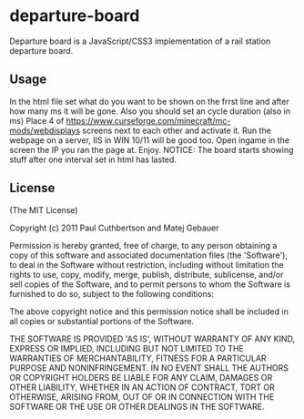 # departure-board

Departure board is a JavaScript/CSS3 implementation of a rail station departure board.


## Usage
In the html file set what do you want to be shown on the frrst line and after how many ms it will be gone. Also you should set an cycle duration (also in ms)
Place 4 of https://www.curseforge.com/minecraft/mc-mods/webdisplays screens next to each other and activate it.
Run the webpage on a server, IIS in WIN 10/11 will be good too.
Open ingame in the screen the IP you ran the page at.
Enjoy.
NOTICE: The board starts showing stuff after one interval set in html has lasted.

## License 

(The MIT License)

Copyright (c) 2011 Paul Cuthbertson and Matej Gebauer

Permission is hereby granted, free of charge, to any person obtaining
a copy of this software and associated documentation files (the
'Software'), to deal in the Software without restriction, including
without limitation the rights to use, copy, modify, merge, publish,
distribute, sublicense, and/or sell copies of the Software, and to
permit persons to whom the Software is furnished to do so, subject to
the following conditions:

The above copyright notice and this permission notice shall be
included in all copies or substantial portions of the Software.

THE SOFTWARE IS PROVIDED 'AS IS', WITHOUT WARRANTY OF ANY KIND,
EXPRESS OR IMPLIED, INCLUDING BUT NOT LIMITED TO THE WARRANTIES OF
MERCHANTABILITY, FITNESS FOR A PARTICULAR PURPOSE AND NONINFRINGEMENT.
IN NO EVENT SHALL THE AUTHORS OR COPYRIGHT HOLDERS BE LIABLE FOR ANY
CLAIM, DAMAGES OR OTHER LIABILITY, WHETHER IN AN ACTION OF CONTRACT,
TORT OR OTHERWISE, ARISING FROM, OUT OF OR IN CONNECTION WITH THE
SOFTWARE OR THE USE OR OTHER DEALINGS IN THE SOFTWARE.
